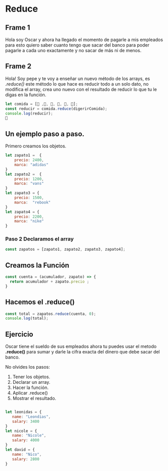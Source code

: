# Reduce

## Frame 1
Hola soy Oscar y ahora ha llegado el momento de pagarle a mis empleados para esto quiero saber cuanto tengo que sacar del banco para poder pagarle a cada uno exactamente y no sacar de más ni de menos.

## Frame 2
Hola! Soy pepe y te voy a enseñar un nuevo método de los arrays, es *.reduce()* este método lo que hace es reducir todo a un solo dato, no modifica el array, crea uno nuevo con el resultado de reducir lo que tu le digas en la función.

```js
let comida = [🍳 ,🌮, 🍎, 🍰, 🍇, 🍌];
const reducir = comida.reduce(digerirComida);
console.log(reducir);
💩
```

## Un ejemplo paso a paso.

Primero creamos los objetos.

```js
let zapato1 =  {
    precio: 2400,
    marca: "adidas"
}
let zapato2 =  {
    precio: 1200,
    marca: "vans"
}
let zapato3 = {
    precio: 1500,
    marca:  "rebook"
}
let zapato4 = {
    precio: 2200,
    marca: "nike"
}
```

### Paso 2 Declaramos el array

```js
const zapatos = [zapato1, zapato2, zapato3, zapato4];
```

## Creamos la Función

```js
const cuenta = (acumulador, zapato) => {
  return acumulador + zapato.precio ;
}
```

## Hacemos el .reduce()

```js
const total = zapatos.reduce(cuenta, 0);
console.log(total);
```

## Ejercicio

Oscar tiene el sueldo de sus empleados ahora tu puedes usar el metodo **.reduce()** para sumar y darle la cifra exacta del dinero que debe sacar del banco.

No olvides los pasos:

1) Tener los objetos.
2) Declarar un array.
3) Hacer la función.
4) Aplicar .reduce()
5) Mostrar el resultado.

 ```js

let leonidas = {
    name: "Leondias",
    salary: 3400
}
let nicole = {
    name: "Nicole",
    salary: 4000
}
let david = {
    name: "Nico",
    salary: 2800
}

```
